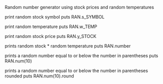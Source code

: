 Random number generator using stock prices and random temperatures

print random stock symbol
puts RAN.s_SYMBOL

print random temperature
puts RAN.w_TEMP

print random stock price
puts RAN.y_STOCK

prints random stock * random temperature
puts RAN.number

prints a random number equal to or below the number in parentheses
puts RAN.num(10)

prints a random number equal to or below the number in parentheses rounded
puts RAN.num(10).round
